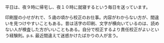 平日は、夜９時に帰宅し、夜１０時に就寝するという毎日を送っています。

印刷屋の小せがれで、５歳の頃から校正のお仕事。内容がわからない方が、間違いを見つけやすいこともある。昔は活字の印刷、文字が横向いているのは、読めない人が検査した方がいいこともある。自分で校正するより責任校正がよいという経験則。p.s. 最近間違えて迷惑かけたばかりの人が言う。

